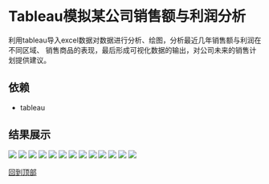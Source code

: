
# Tableau模拟某公司销售额与利润分析

利用tableau导入excel数据对数据进行分析、绘图，分析最近几年销售额与利润在不同区域、 销售商品的表现，最后形成可视化数据的输出，对公司未来的销售计划提供建议。

## 依赖
* tableau


## 结果展示

![](https://github.com/seymourgao/Photo/blob/master/%E9%94%80%E5%94%AE%E9%A2%9D%E4%B8%8E%E5%88%A9%E6%B6%A6%E5%88%86%E6%9E%90_Page1.png)
![](https://github.com/seymourgao/Photo/blob/master/%E9%94%80%E5%94%AE%E9%A2%9D%E4%B8%8E%E5%88%A9%E6%B6%A6%E5%88%86%E6%9E%90_Page2.png)
![](https://github.com/seymourgao/Photo/blob/master/%E9%94%80%E5%94%AE%E9%A2%9D%E4%B8%8E%E5%88%A9%E6%B6%A6%E5%88%86%E6%9E%90_Page3.png)
![](https://github.com/seymourgao/Photo/blob/master/%E9%94%80%E5%94%AE%E9%A2%9D%E4%B8%8E%E5%88%A9%E6%B6%A6%E5%88%86%E6%9E%90_Page4.png)
![](https://github.com/seymourgao/Photo/blob/master/%E9%94%80%E5%94%AE%E9%A2%9D%E4%B8%8E%E5%88%A9%E6%B6%A6%E5%88%86%E6%9E%90_Page5.png)
![](https://github.com/seymourgao/Photo/blob/master/%E9%94%80%E5%94%AE%E9%A2%9D%E4%B8%8E%E5%88%A9%E6%B6%A6%E5%88%86%E6%9E%90_Page6.png)
![](https://github.com/seymourgao/Photo/blob/master/%E9%94%80%E5%94%AE%E9%A2%9D%E4%B8%8E%E5%88%A9%E6%B6%A6%E5%88%86%E6%9E%90_Page7.png)
![](https://github.com/seymourgao/Photo/blob/master/%E9%94%80%E5%94%AE%E9%A2%9D%E4%B8%8E%E5%88%A9%E6%B6%A6%E5%88%86%E6%9E%90_Page8.png)
![](https://github.com/seymourgao/Photo/blob/master/%E9%94%80%E5%94%AE%E9%A2%9D%E4%B8%8E%E5%88%A9%E6%B6%A6%E5%88%86%E6%9E%90_Page9.png)
![](https://github.com/seymourgao/Photo/blob/master/%E9%94%80%E5%94%AE%E9%A2%9D%E4%B8%8E%E5%88%A9%E6%B6%A6%E5%88%86%E6%9E%90_Page10.png)
![](https://github.com/seymourgao/Photo/blob/master/%E9%94%80%E5%94%AE%E9%A2%9D%E4%B8%8E%E5%88%A9%E6%B6%A6%E5%88%86%E6%9E%90_Page11.png)
![](https://github.com/seymourgao/Photo/blob/master/%E9%94%80%E5%94%AE%E9%A2%9D%E4%B8%8E%E5%88%A9%E6%B6%A6%E5%88%86%E6%9E%90_Page12.png)
![](https://github.com/seymourgao/Photo/blob/master/%E9%94%80%E5%94%AE%E9%A2%9D%E4%B8%8E%E5%88%A9%E6%B6%A6%E5%88%86%E6%9E%90_Page13.png)





 
 
 
 
 
 [回到顶部](#readme)
 
